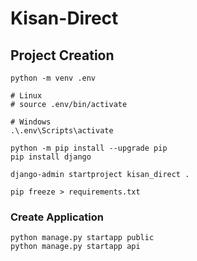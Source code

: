 # Kisan-Direct


## Project Creation
```
python -m venv .env

# Linux
# source .env/bin/activate

# Windows
.\.env\Scripts\activate

python -m pip install --upgrade pip
pip install django

django-admin startproject kisan_direct .

pip freeze > requirements.txt
```

### Create Application
```
python manage.py startapp public
python manage.py startapp api
```